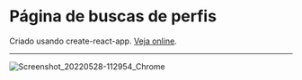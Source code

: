 # Página de buscas de perfis
 Criado usando create-react-app.
<a href="https://searchprofilesgithub.netlify.app/">Veja online</a>.
<hr/>

![Screenshot_20220528-112954_Chrome](https://user-images.githubusercontent.com/66632840/170830694-1afbb6eb-91fe-474d-a3ab-3ef2cbe6083d.jpg)


